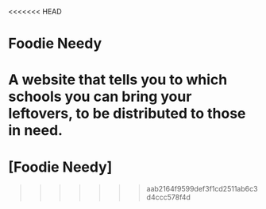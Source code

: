 <<<<<<< HEAD
# Foodie Needy
A website that tells you to which schools you can bring your leftovers, to be distributed to those in need.
=======
# [Foodie Needy]

>>>>>>> aab2164f9599def3f1cd2511ab6c3d4ccc578f4d
